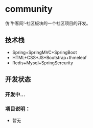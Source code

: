 # community
仿‘牛客网’-社区板块的一个社区项目的开发。

## 技术栈
- Spring+SpringMVC+SpringBoot
- HTML+CSS+JS+Bootstrap+thmeleaf
- Redis+Mysql+SpringSercurity
## 开发状态
### 开发中...

### 项目说明：
- 暂无
